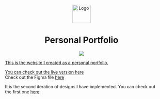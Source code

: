 

<p align="center">
  <a href="https://www.gatsbyjs.com/?utm_source=starter&utm_medium=readme&utm_campaign=minimal-starter-ts">
    <img alt="Logo" src="https://bisesh.dev/static/8131e9d4ce4a8c9d8c71ebc58ca77148/5c459/logo_gray.webp" width="60" />
  </a>
</p>

</a>
<h1 align="center">
  Personal Portfolio
</h1>

<p align="center">
  <a href="https://https://bisesh.dev" target="_blank">
  <img src="https://img.shields.io/website?url=https%3A%2F%2Fbisesh.dev" />
</p>

This is the website I created as a personal portfolio.

You can check out the live version [here](https://bisesh.dev/)  
Check out the Figma file [here](https://www.figma.com/file/GhFg2xaSpaEvBNuGifjAEN/Website-v2?node-id=0%3A1)

It is the second iteration of designs I have implemented. You can check out the first one [here](https://github.com/Bisxsh/portfolio)


